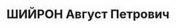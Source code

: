 ---
title: ШИЙРОН Август Петрович
description: "Род. в 1891, латыш, член ВКП(б) с 1919, в органах НКВД с 1919. \n  Звание:\
  \ 25.12.1935 - майор ГБ. \n  Награды: знак «Почетный работник ВЧК—ОГПУ (V)» №181,\
  \ 25.04.1934 - знак «Почетный работник ВЧК—ОГПУ (XV)». \n  зам. наркома ВД БССР\
  \ и нач. УРКМ, уволен 31.07.1937. \n  Осужден в особом порядке, ВМН. Расстрелян\
  \ 15.11.1937, Москва."
---